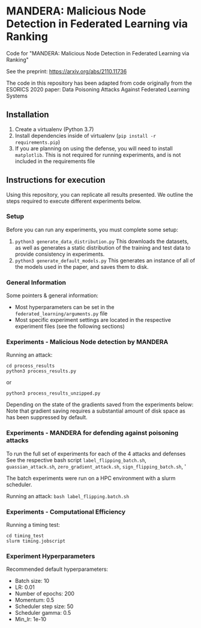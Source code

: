 # MANDERA: Malicious Node Detection in Federated Learning via Ranking

Code for "MANDERA: Malicious Node Detection in Federated Learning via Ranking"

See the preprint: https://arxiv.org/abs/2110.11736

The code in this repository has been adapted from code originally from the ESORICS 2020 paper: Data Poisoning Attacks Against Federated Learning Systems

## Installation

1) Create a virtualenv (Python 3.7)
2) Install dependencies inside of virtualenv (```pip install -r requirements.pip```)
3) If you are planning on using the defense, you will need to install ```matplotlib```. This is not required for running experiments, and is not included in the requirements file

## Instructions for execution

Using this repository, you can replicate all results presented. We outline the steps required to execute different experiments below.

### Setup

Before you can run any experiments, you must complete some setup:

1) ```python3 generate_data_distribution.py``` This downloads the datasets, as well as generates a static distribution of the training and test data to provide consistency in experiments.
2) ```python3 generate_default_models.py``` This generates an instance of all of the models used in the paper, and saves them to disk.

### General Information

Some pointers & general information:
- Most hyperparameters can be set in the ```federated_learning/arguments.py``` file
- Most specific experiment settings are located in the respective experiment files (see the following sections)

### Experiments - Malicious Node detection by MANDERA

Running an attack: 
```
cd process_results
python3 process_results.py
```
or
```
python3 process_results_unzipped.py
```
Depending on the state of the gradients saved from the experiments below:
Note that gradient saving requires a substantial amount of disk space as has been suppressed by default.


### Experiments - MANDERA for defending against poisoning attacks
To run the full set of experiments for each of the 4 attacks and defenses
See the respective bash script `label_flipping_batch.sh`, `guassian_attack.sh`, `zero_gradient_attack.sh`, `sign_flipping_batch.sh`, '

The batch experiments were run on a HPC environment with a slurm scheduler.

Running an attack: ```bash label_flipping.batch.sh```


### Experiments - Computational Efficiency

Running a timing test:
```
cd timing_test
slurm timing.jobscript
```

### Experiment Hyperparameters

Recommended default hyperparameters:
- Batch size: 10
- LR: 0.01
- Number of epochs: 200
- Momentum: 0.5
- Scheduler step size: 50
- Scheduler gamma: 0.5
- Min_lr: 1e-10
